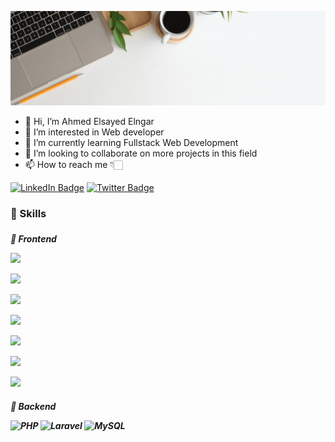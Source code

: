   [![Ahmed's GitHub Banner](https://raw.githubusercontent.com/if12is/if12is/main/White%20Brown%20Minimalist%20Simple%20Blog%20Styled%20LinkedIn%20Cover.gif)]([https://braydoncoyer.dev](https://if12is.github.io/portofolioo/home.html))


- 👋 Hi, I’m Ahmed Elsayed Elngar
- 👀 I’m interested in Web developer
- 🌱 I’m currently learning Fullstack Web Development
- 💞️ I’m looking to collaborate on more projects in this field
- 📫 How to reach me 👇🏻

[![LinkedIn Badge](https://img.shields.io/badge/LinkedIn-Profile-informational?style=flat&logo=linkedin&logoColor=white&color=0D76A8)](https://www.linkedin.com/in/ahmed-elsayed-elngar-933bb01b5/)
[![Twitter Badge](https://img.shields.io/badge/Twitter-Profile-informational?style=flat&logo=twitter&logoColor=white&color=1CA2F1)](https://twitter.com/ENG_MiDO1999)

<h3> 💼 Skills <h3/>

<h5> 🌱 Frontend <h/>
  
  ![](https://img.shields.io/badge/Code-html-informational?style=social&logo=html5&logoColor=dark&color=4AB197)
  
  ![](https://img.shields.io/badge/Style-css-informational?style=social&logo=css3&logoColor=dark&color=4AB197)
  
  ![](https://img.shields.io/badge/Style-Tailwind-informational?style=social&logo=tailwindcss&logoColor=dark&color=4AB197)
  
  ![](https://img.shields.io/badge/Code-javascript-informational?style=social&logo=javascript&logoColor=dark&color=4AB197)
  
  ![](https://img.shields.io/badge/Tools-GitHub-informational?style=social&logo=github&logoColor=dark&color=4AB197)
  
  ![](https://img.shields.io/badge/Code-React-informational?style=social&logo=react&logoColor=dark&color=4AB197)
  
  ![](https://img.shields.io/badge/Code-JQuery-informational?style=social&logo=jquery&logoColor=dark&color=4AB197)
  
<h5> 🌱 Backend <h/>
  
![PHP](https://img.shields.io/badge/php-%23777BB4.svg?style=for-the-badge&logo=php&logoColor=white) 
![Laravel](https://img.shields.io/badge/laravel-%23FF2D20.svg?style=for-the-badge&logo=laravel&logoColor=white) 
![MySQL](https://img.shields.io/badge/mysql-%2300f.svg?style=for-the-badge&logo=mysql&logoColor=white) 


  <!--
  ?style=social&logo=
  ?style=for-the-badge&logo=
-->
<!---
if12is/if12is is a ✨ special ✨ repository because its `README.md` (this file) appears on your GitHub profile.
You can click the Preview link to take a look at your changes.
--->
<!-- Pinned Repositories -- >
